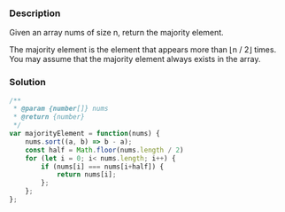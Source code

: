 ### Description

Given an array nums of size n, return the majority element.

The majority element is the element that appears more than ⌊n / 2⌋ times. You may assume that the majority element always exists in the array.

### Solution
```js
/**
 * @param {number[]} nums
 * @return {number}
 */
var majorityElement = function(nums) {
    nums.sort((a, b) => b - a);
    const half = Math.floor(nums.length / 2)
    for (let i = 0; i< nums.length; i++) {
        if (nums[i] === nums[i+half]) {
            return nums[i];
        };
    };
};
```